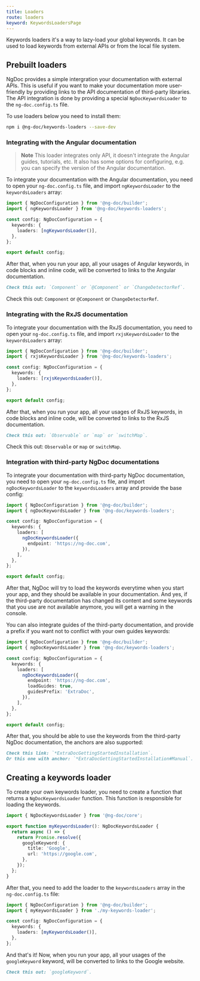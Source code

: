 ```yaml
---
title: Loaders
route: loaders
keyword: KeywordsLoadersPage
---
```


Keywords loaders it's a way to lazy-load your global keywords.
It can be used to load keywords from external APIs or from the local file system.

## Prebuilt loaders

NgDoc provides a simple intergration your documentation with external APIs.
This is useful if you want to make your documentation more user-friendly by
providing links to the API documentation of third-party libraries. The
API integration is done by providing a special `NgDocKeywordsLoader` to the
`ng-doc.config.ts` file.

To use loaders below you need to install them:

```bash
npm i @ng-doc/keywords-loaders --save-dev
```

### Integrating with the Angular documentation

> **Note**
> This loader integrates only API, it doesn't integrate the Angular guides, tutorials, etc.
> It also has some options for configuring, e.g. you can specify the version of the Angular
> documentation.

To integrate your documentation with the Angular documentation, you need to open
your `ng-doc.config.ts` file, and import `ngKeywordsLoader` to the `keywordsLoaders` array:

```typescript name="ng-doc.config.ts"
import { NgDocConfiguration } from '@ng-doc/builder';
import { ngKeywordsLoader } from '@ng-doc/keywords-loaders';

const config: NgDocConfiguration = {
  keywords: {
    loaders: [ngKeywordsLoader()],
  },
};

export default config;
```

After that, when you run your app, all your usages of Angular keywords, in code blocks and inline
code, will be converted to links to the Angular documentation.

```markdown name="index.md"
Check this out: `Component` or `@Component` or `ChangeDetectorRef`.
```

Check this out: `Component` or `@Component` or `ChangeDetectorRef`.

### Integrating with the RxJS documentation

To integrate your documentation with the RxJS documentation, you need to open
your `ng-doc.config.ts` file, and import `rxjsKeywordsLoader` to the `keywordsLoaders` array:

```typescript name="ng-doc.config.ts"
import { NgDocConfiguration } from '@ng-doc/builder';
import { rxjsKeywordsLoader } from '@ng-doc/keywords-loaders';

const config: NgDocConfiguration = {
  keywords: {
    loaders: [rxjsKeywordsLoader()],
  },
};

export default config;
```

After that, when you run your app, all your usages of RxJS keywords, in code blocks and inline
code, will be converted to links to the RxJS documentation.

```markdown name="index.md"
Check this out: `Observable` or `map` or `switchMap`.
```

Check this out: `Observable` or `map` or `switchMap`.

### Integration with third-party NgDoc documentations

To integrate your documentation with third-party NgDoc documentation, you need to open
your `ng-doc.config.ts` file, and import `ngDocKeywordsLoader` to the `keywordsLoaders` array
and provide the base config:

```typescript name="ng-doc.config.ts"
import { NgDocConfiguration } from '@ng-doc/builder';
import { ngDocKeywordsLoader } from '@ng-doc/keywords-loaders';

const config: NgDocConfiguration = {
  keywords: {
    loaders: [
      ngDocKeywordsLoader({
        endpoint: 'https://ng-doc.com',
      }),
    ],
  },
};

export default config;
```

After that, NgDoc will try to load the keywords everytime when you start your app,
and they should be available in your documentation. And yes, if the third-party documentation
has changed its content and some keywords that you use are not available anymore, you will get a
warning in the console.

You can also integrate guides of the third-party documentation, and provide a prefix if
you want not to conflict with your own guides keywords:

```typescript name="ng-doc.config.ts"
import { NgDocConfiguration } from '@ng-doc/builder';
import { ngDocKeywordsLoader } from '@ng-doc/keywords-loaders';

const config: NgDocConfiguration = {
  keywords: {
    loaders: [
      ngDocKeywordsLoader({
        endpoint: 'https://ng-doc.com',
        loadGuides: true,
        guidesPrefix: 'ExtraDoc',
      }),
    ],
  },
};

export default config;
```

After that, you should be able to use the keywords from the third-party NgDoc documentation,
the anchors are also supported:

```markdown name="index.md"
Check this link: `*ExtraDocGettingStartedInstallation`.
Or this one with anchor: `*ExtraDocGettingStartedInstallation#Manual`.
```

## Creating a keywords loader

To create your own keywords loader, you need to create a function that returns a
`NgDocKeywordsLoader` function. This function is responsible for loading the
keywords.

```typescript
import { NgDocKeywordsLoader } from '@ng-doc/core';

export function myKeywordsLoader(): NgDocKeywordsLoader {
  return async () => {
    return Promise.resolve({
      googleKeyword: {
        title: 'Google',
        url: 'https://google.com',
      },
    });
  };
}
```

After that, you need to add the loader to the `keywordsLoaders` array in the
`ng-doc.config.ts` file:

```typescript name="ng-doc.config.ts"
import { NgDocConfiguration } from '@ng-doc/builder';
import { myKeywordsLoader } from './my-keywords-loader';

const config: NgDocConfiguration = {
  keywords: {
    loaders: [myKeywordsLoader()],
  },
};
```

And that's it! Now, when you run your app, all your usages of the `googleKeyword`
keyword, will be converted to links to the Google website.

```markdown name="index.md"
Check this out: `googleKeyword`.
```
